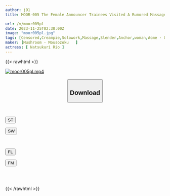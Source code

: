 ```yaml
---
author: j91
title: MOOR-005 The Female Announcer Trainees Visited A Rumored Massage Parlor To Practice For An Interview...not A Sex Shop For Women! Rio Nazuki Is Made To Climax With A Huge Cock And A Huge Piston Creampie

url: /v/moor005pl
date: 2023-11-25T02:30:00Z
image: "moor005pl.jpg"
tags: [Censored,Creampie,Solowork,Massage,Slender,Anchor,woman,Acme · Orgasm	 ]
maker: [Mushroom - Mousozoku   ]
actress: [ Natsukuri Rio ]
---
```



{{< rawhtml >}}

<div class="video" data-videoid="dkpxOzqWe4FkykG">
    <a href="javascript:;">
        <img src="/v/moor005pl/moor005pl.jpg" width="WIDTH" height="HEIGHT" alt="moor005pl.mp4" loading="lazy">
    </a>
</div>

<script type="text/javascript" src="https://j91.asia/asset/on-demand-st.js"></script>

<br>
  <link rel="stylesheet" href="https://j91.asia/asset/bs5.css">
  
  <center>
  <button class="btn btn-primary" type="button" data-bs-toggle="collapse" data-bs-target=".multi-collapse" aria-expanded="false" aria-controls="multiCollapseExample1 multiCollapseExample2"><h2>Download</h2></button></center>
</p>
<div class="row">
  <div class="col">
    <div class="collapse multi-collapse" id="multiCollapseExample1">
      <div class="card card-body">
	      	      <br>
<div class="buttons">  
<p><a href="https://streamtape.to/v/dkpxOzqWe4FkykG" target="_blank"><button class="btn-hover color-3"><i class="fa fa-download"></i> ST</button></a></p>
<p><a href="https://flaswish.com/tnt0tqy0ea25" target="_blank"><button class="btn-hover color-2"><i class="fa fa-download"></i> SW</button></a></p></div>
    </div>
  </div>
</div>
  <div class="col">
    <div class="collapse multi-collapse" id="multiCollapseExample2">
      <div class="card card-body">
	      <br>
<div class="buttons">
<p><a href="javascript:;" target="_blank"><button class="btn-hover color-9"><i class="fa fa-download"></i> FL</button></a></p>
<p><a href="javascript:;" target="_blank"><button class="btn-hover color-8"><i class="fa fa-download"></i> FM</button></a></p></div>
<br><br>
      </div>
    </div>
  </div>
</div>

{{< /rawhtml >}}
